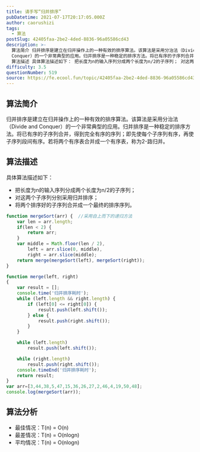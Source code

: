 ```yaml
---
title: 请手写“归并排序”
pubDatetime: 2021-07-17T20:17:05.000Z
author: caorushizi
tags:
  - 算法
postSlug: 42405faa-2be2-4ded-8836-96a05586cd43
description: >-
  算法简介 归并排序是建立在归并操作上的一种有效的排序算法。该算法是采用分治法（Divide and
  Conquer）的一个非常典型的应用。归并排序是一种稳定的排序方法。将已有序的子序列合并，得到完全有序的序列；即先使每个子序列有序，再使子序列段间有序。若将两个有序表合并成一个有序表，称为2-路归并。
  算法描述 具体算法描述如下： 把长度为n的输入序列分成两个长度为n/2的子序列； 对这两个子序列分
difficulty: 3.5
questionNumber: 519
source: https://fe.ecool.fun/topic/42405faa-2be2-4ded-8836-96a05586cd43
---
```


## 算法简介

归并排序是建立在归并操作上的一种有效的排序算法。该算法是采用分治法（Divide and Conquer）的一个非常典型的应用。归并排序是一种稳定的排序方法。将已有序的子序列合并，得到完全有序的序列；即先使每个子序列有序，再使子序列段间有序。若将两个有序表合并成一个有序表，称为2-路归并。

## 算法描述

具体算法描述如下：

* 把长度为n的输入序列分成两个长度为n/2的子序列；
* 对这两个子序列分别采用归并排序；
* 将两个排序好的子序列合并成一个最终的排序序列。

```javascript
function mergeSort(arr) {  //采用自上而下的递归方法
    var len = arr.length;
    if(len < 2) {
        return arr;
    }
    var middle = Math.floor(len / 2),
        left = arr.slice(0, middle),
        right = arr.slice(middle);
    return merge(mergeSort(left), mergeSort(right));
}

function merge(left, right)
{
    var result = [];
    console.time('归并排序耗时');
    while (left.length && right.length) {
        if (left[0] <= right[0]) {
            result.push(left.shift());
        } else {
            result.push(right.shift());
        }
    }

    while (left.length)
        result.push(left.shift());

    while (right.length)
        result.push(right.shift());
    console.timeEnd('归并排序耗时');
    return result;
}
var arr=[3,44,38,5,47,15,36,26,27,2,46,4,19,50,48];
console.log(mergeSort(arr));
```

## 算法分析

* 最佳情况：T(n) = O(n)
* 最差情况：T(n) = O(nlogn)
* 平均情况：T(n) = O(nlogn)

